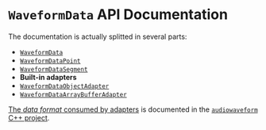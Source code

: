 # `WaveformData` API Documentation

The documentation is actually splitted in several parts:

* [`WaveformData`](WaveformData.md)
* [`WaveformDataPoint`](WaveformDataPoint.md)
* [`WaveformDataSegment`](WaveformDataSegment.md)
* **Built-in adapters**
 * [`WaveformDataObjectAdapter`](WaveformDataObjectAdapter.md)
 * [`WaveformDataArrayBufferAdapter`](WaveformDataArrayBufferAdapter.md)

[The *data format* consumed by adapters](https://github.com/bbc/audiowaveform/blob/master/doc/DataFormat.md) is documented in the [`audiowaveform` C++ project](https://github.com/bbcrd/audiowaveform).
